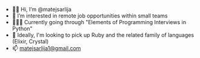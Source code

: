 - 🙇🏼 Hi, I’m @matejsarlija
- 👀 I’m interested in remote job opportunities within small teams
- 🚵🏼‍♂️ Currently going through "Elements of Programming Interviews in Python"
- 🐛 Ideally, I'm looking to pick up Ruby and the related family of languages (Elixir, Crystal)
- 📫 matejsarlija1@gmail.com
